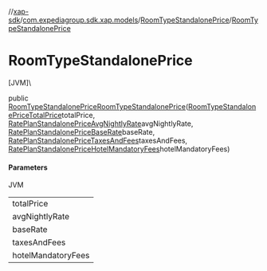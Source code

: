 //[xap-sdk](../../../index.md)/[com.expediagroup.sdk.xap.models](../index.md)/[RoomTypeStandalonePrice](index.md)/[RoomTypeStandalonePrice](-room-type-standalone-price.md)

# RoomTypeStandalonePrice

[JVM]\

public [RoomTypeStandalonePrice](index.md)[RoomTypeStandalonePrice](-room-type-standalone-price.md)([RoomTypeStandalonePriceTotalPrice](../-room-type-standalone-price-total-price/index.md)totalPrice, [RatePlanStandalonePriceAvgNightlyRate](../-rate-plan-standalone-price-avg-nightly-rate/index.md)avgNightlyRate, [RatePlanStandalonePriceBaseRate](../-rate-plan-standalone-price-base-rate/index.md)baseRate, [RatePlanStandalonePriceTaxesAndFees](../-rate-plan-standalone-price-taxes-and-fees/index.md)taxesAndFees, [RatePlanStandalonePriceHotelMandatoryFees](../-rate-plan-standalone-price-hotel-mandatory-fees/index.md)hotelMandatoryFees)

#### Parameters

JVM

| |
|---|
| totalPrice |
| avgNightlyRate |
| baseRate |
| taxesAndFees |
| hotelMandatoryFees |

